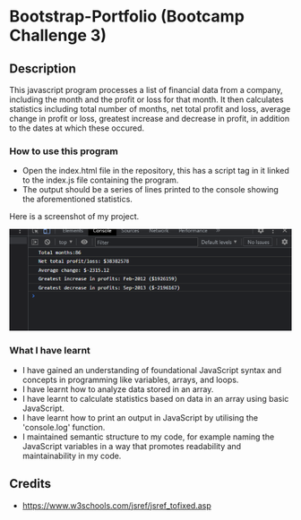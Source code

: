 # Bootstrap-Portfolio (Bootcamp Challenge 3)

## Description 
This javascript program processes a list of financial data from a company, including the month and the profit or loss for that month. It then calculates statistics including total number of months, net total profit and loss, average change in profit or loss, greatest increase and decrease in profit, in addition to the dates at which these occured. 

### How to use this program

* Open the index.html file in the repository, this has a script tag in it linked to the index.js file containing the program. 
* The output should be a series of lines printed to the console showing the aforementioned statistics. 

Here is a screenshot of my project. 

![Image of console print](./images/consolefinances-screenshot.png)


### What I have learnt 

* I have gained an understanding of foundational JavaScript syntax and concepts in programming like variables, arrays, and loops. 
* I have learnt how to analyze data stored in an array. 
* I have learnt to calculate statistics based on data in an array using basic JavaScript. 
* I have learnt how to print an output in JavaScript by utilising the 'console.log' function. 
* I maintained semantic structure to my code, for example naming the JavaScript variables in a way that promotes readability and maintainability in my code. 

## Credits 

* https://www.w3schools.com/jsref/jsref_tofixed.asp